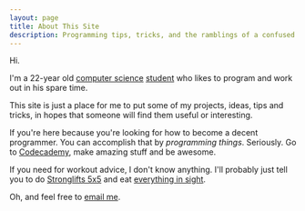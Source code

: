 ```yaml
---
layout: page
title: About This Site
description: Programming tips, tricks, and the ramblings of a confused Computer Science student.
---
```


Hi.

I'm a 22-year old [computer science](https://en.wikipedia.org/wiki/Computer_science) [student](http://www.carleton.ca/) who likes to program and work out in his spare time.

This site is just a place for me to put some of my projects, ideas, tips and tricks, in hopes that someone will find them useful or interesting.

If you're here because you're looking for how to become a decent programmer. You can accomplish that by *programming things*. Seriously. Go to [Codecademy](http://www.codecademy.com/learn), make amazing stuff and be awesome.

If you need for workout advice, I don't know anything. I'll probably just tell you to do [Stronglifts 5x5](http://stronglifts.com/5x5/) and eat [everything in sight](https://www.youtube.com/user/furiouspete123).

Oh, and feel free to [email me](mailto:abefehr@gmail.com).